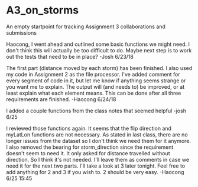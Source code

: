 # A3_on_storms
An empty startpoint for tracking Assignment 3 collaborations and submissions

Haocong, I went ahead and outlined some basic functions we might need. I don't think this will actually be too
difficult to do. Maybe next step is to work out the tests that need to be in place? -Josh 6/23/18

The first part (distance moved by each storm) has been finished. I also used my code in Assignment 2 as the file
processor. I've added comment for every segment of code in it, but let me know if anything seems strange or you
want me to explain. The output will (and needs to) be improved, or at least explain what each element means.
This can be done after all three requirements are finished. -Haocong 6/24/18

I added a couple functions from the class notes that seemed helpful -josh 6/25

I reviewed those functions again. It seems that the flip direction and myLatLon functions are not necessary. As
stated in last class, there are no longer issues from the dataset so I don't think we need them for it anymore.
I also removed the bearing for storm_direction since the requirement doesn't seem to need it. It only asked for
distance travelled without direction. So I think it's not needed. I'll leave them as comments in case we need it
for the next two parts.
I'll take a look at 3 later tonight. Feel free to add anything for 2 and 3 if you wish to. 2 should be very easy.
   -Haocong 6/25 15:45